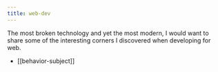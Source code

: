 ```yaml
---
title: web-dev
---
```


The most broken technology and yet the most modern, I would want to share some of the interesting corners I discovered when developing for web.

- [[behavior-subject]]
